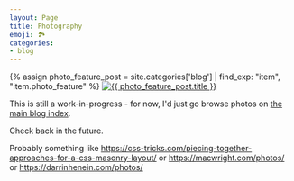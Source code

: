 ```yaml
---
layout: Page
title: Photography
emoji: 🏞️
categories:
- blog
---
```

{% assign photo_feature_post = site.categories['blog'] | find_exp: "item", "item.photo_feature" %}
<a href="{{ photo_feature_post.url }}">
    <img src="{{ photo_feature_post.photo_feature }}" alt="{{ photo_feature_post.title }}" class="no-lightbox"/>
</a>

This is still a work-in-progress - for now, I'd just go browse photos on [the main blog index](/blog).

Check back in the future.

Probably something like https://css-tricks.com/piecing-together-approaches-for-a-css-masonry-layout/ or https://macwright.com/photos/ or https://darrinhenein.com/photos/
